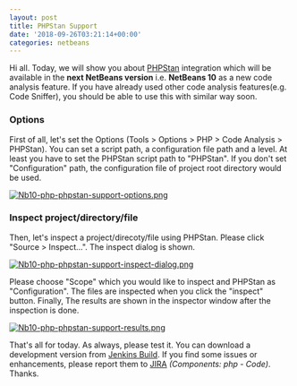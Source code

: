 ```yaml
---
layout: post
title: PHPStan Support
date: '2018-09-26T03:21:14+00:00'
categories: netbeans
---
```

<p>
    Hi all. Today, we will show you about <a href="https://github.com/phpstan/phpstan">PHPStan</a> integration which will be available in the <b>next NetBeans version</b> i.e. <b>NetBeans 10</b> as a new code analysis feature.
    If you have already used other code analysis features(e.g. Code Sniffer), you should be able to use this with similar way soon.
</p>
<h3>Options</h3>
<p>
    First of all, let's set the Options (Tools > Options > PHP > Code Analysis > PHPStan). You can set a script path, a configuration file path and a level.
    At least you have to set the PHPStan script path to "PHPStan". If you don't set "Configuration" path, the configuration file of project root directory would be used. 
</p>
<a href="https://blogs.apache.org/netbeans/mediaresource/fb6ddce7-8803-4cc5-a193-f53b4b8f0658"><img src="https://blogs.apache.org/netbeans/mediaresource/fb6ddce7-8803-4cc5-a193-f53b4b8f0658" alt="Nb10-php-phpstan-support-options.png"></img></a>

<h3>Inspect project/directory/file</h3>
<p>
    Then, let's inspect a project/direcoty/file using PHPStan. Please click "Source > Inspect...".
    The inspect dialog is shown. 
</p>
<a href="https://blogs.apache.org/netbeans/mediaresource/8f1dbf55-e46e-4425-bac5-00df2dd7cf80"><img src="https://blogs.apache.org/netbeans/mediaresource/8f1dbf55-e46e-4425-bac5-00df2dd7cf80" alt="Nb10-php-phpstan-support-inspect-dialog.png"></img></a>

<p>
    Please choose "Scope" which you would like to inspect and PHPStan as "Configuration".
    The files are inspected when you click the "inspect" button.
    Finally, The results are shown in the inspector window after the inspection is done. 
</p>
<a href="https://blogs.apache.org/netbeans/mediaresource/a517bb1f-1926-430b-ba87-eae912f6d1dc"><img src="https://blogs.apache.org/netbeans/mediaresource/a517bb1f-1926-430b-ba87-eae912f6d1dc" alt="Nb10-php-phpstan-support-results.png"></img></a>

<p>
    That's all for today. As always, please test it. You can download a development version from 
    <a href="https://builds.apache.org/job/incubator-netbeans-linux/lastSuccessfulBuild/artifact/nbbuild/">Jenkins Build</a>.
    If you find some issues or enhancements, please report them to <a href="https://issues.apache.org/jira/projects/NETBEANS/issues">JIRA</a>
    <i>(Components: php - Code)</i>. Thanks.
</p>
